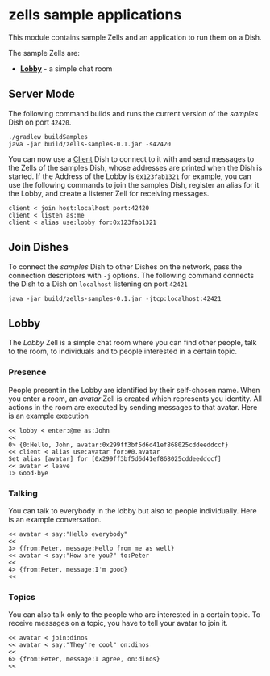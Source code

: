 # zells sample applications

This module contains sample Zells and an application to run them on a Dish.

The sample Zells are:
- **[Lobby]** - a simple chat room

[Lobby]: https://github.com/zells/three/blob/master/samples/src/main/java/org/zells/samples/LobbyZell.java

## Server Mode

The following command builds and runs the current version of the *samples* Dish on port `42420`.

    ./gradlew buildSamples
    java -jar build/zells-samples-0.1.jar -s42420

You can now use a [Client] Dish to connect to it with and send messages to the Zells of the samples Dish, whose addresses are printed when the Dish is started. If the Address of the Lobby is `0x123fab1321` for example, you can use the following commands to join the samples Dish, register an alias for it the Lobby, and create a listener Zell for receiving messages.

    client < join host:localhost port:42420
    client < listen as:me
    client < alias use:lobby for:0x123fab1321

[Client]: https://github.com/zells/three/tree/master/client

## Join Dishes

To connect the *samples* Dish to other Dishes on the network, pass the connection descriptors with `-j` options. The following command connects the Dish to a Dish on `localhost` listening on port `42421`

    java -jar build/zells-samples-0.1.jar -jtcp:localhost:42421


## Lobby

The *Lobby* Zell is a simple chat room where you can find other people, talk to the room, to individuals and to people interested in a certain topic.

### Presence

People present in the Lobby are identified by their self-chosen name. When you enter a room, an *avatar* Zell is created which represents you identity. All actions in the room are executed by sending messages to that avatar. Here is an example execution

    << lobby < enter:@me as:John
    <<
    0> {0:Hello, John, avatar:0x299ff3bf5d6d41ef868025cddeeddccf}
    << client < alias use:avatar for:#0.avatar
    Set alias [avatar] for [0x299ff3bf5d6d41ef868025cddeeddccf]
    << avatar < leave
    1> Good-bye

### Talking

You can talk to everybody in the lobby but also to people individually. Here is an example conversation.

    << avatar < say:"Hello everybody"
    <<
    3> {from:Peter, message:Hello from me as well}
    << avatar < say:"How are you?" to:Peter
    <<
    4> {from:Peter, message:I'm good}
    <<

### Topics

You can also talk only to the people who are interested in a certain topic. To receive messages on a topic, you have to tell your avatar to join it.

    << avatar < join:dinos
    << avatar < say:"They're cool" on:dinos
    <<
    6> {from:Peter, message:I agree, on:dinos}
    <<
